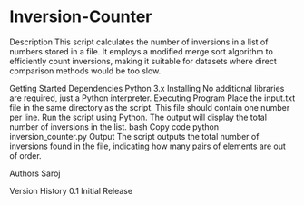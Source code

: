 # Inversion-Counter

Description
This script calculates the number of inversions in a list of numbers stored in a file. It employs a modified merge sort algorithm to efficiently count inversions, making it suitable for datasets where direct comparison methods would be too slow.

Getting Started
Dependencies
Python 3.x
Installing
No additional libraries are required, just a Python interpreter.
Executing Program
Place the input.txt file in the same directory as the script. This file should contain one number per line.
Run the script using Python. The output will display the total number of inversions in the list.
bash
Copy code
python inversion_counter.py
Output
The script outputs the total number of inversions found in the file, indicating how many pairs of elements are out of order.

Authors
Saroj 

Version History
0.1
Initial Release
